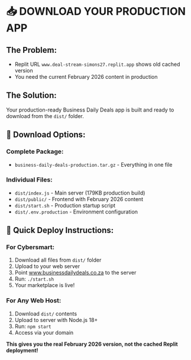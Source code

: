 # 📥 DOWNLOAD YOUR PRODUCTION APP

## The Problem:
- Replit URL `www.deal-stream-simons27.replit.app` shows old cached version
- You need the current February 2026 content in production

## The Solution:
Your production-ready Business Daily Deals app is built and ready to download from the `dist/` folder.

## 📁 Download Options:

### Complete Package:
- `business-daily-deals-production.tar.gz` - Everything in one file

### Individual Files:
- `dist/index.js` - Main server (179KB production build)
- `dist/public/` - Frontend with February 2026 content
- `dist/start.sh` - Production startup script
- `dist/.env.production` - Environment configuration

## 🚀 Quick Deploy Instructions:

### For Cybersmart:
1. Download all files from `dist/` folder
2. Upload to your web server
3. Point www.businessdailydeals.co.za to the server
4. Run: `./start.sh`
5. Your marketplace is live!

### For Any Web Host:
1. Download `dist/` contents
2. Upload to server with Node.js 18+
3. Run: `npm start`
4. Access via your domain

**This gives you the real February 2026 version, not the cached Replit deployment!**